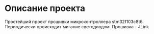 Описание проекта
=====================
Простейший проект прошивки микроконтроллера stm32f103c8t6. Периодически происходит мигание светодиодом.
Прошивка - JLink
